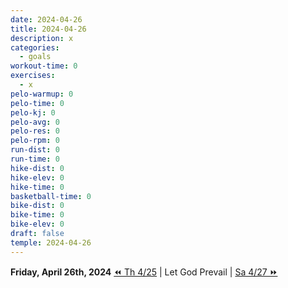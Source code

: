 ```yaml
---
date: 2024-04-26
title: 2024-04-26
description: x
categories:
  - goals
workout-time: 0
exercises:
  - x
pelo-warmup: 0
pelo-time: 0
pelo-kj: 0
pelo-avg: 0
pelo-res: 0
pelo-rpm: 0
run-dist: 0
run-time: 0
hike-dist: 0
hike-elev: 0
hike-time: 0
basketball-time: 0
bike-dist: 0
bike-time: 0
bike-elev: 0
draft: false
temple: 2024-04-26
---
```

**Friday, April 26th, 2024**
[⏪ Th 4/25](goals/2024-04-25) | Let God Prevail | [Sa 4/27 ⏩](goals/2024-04-27)



